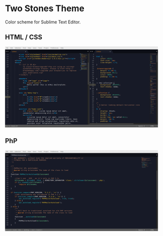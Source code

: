 # Two Stones Theme

Color scheme for Sublime Text Editor.

## HTML / CSS

![HTML screenshot](screenshot-html-css.png)

<!-- ## Ruby

![RUBY screenshot](screenshot-ruby.png) -->

## PhP

![PHP screenshot](screenshot-php.png)